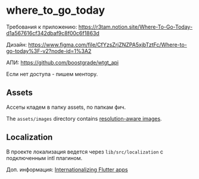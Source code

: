 # where_to_go_today

Требования к приложению: https://r3tam.notion.site/Where-To-Go-Today-d1a567616cf342dbaf9c8f00c6f1863d

Дизайн: https://www.figma.com/file/CfYzsZrjZNZPA5xjbTztFc/Where-to-go-today%3F-v2?node-id=1%3A2

АПИ: https://github.com/boostgrade/wtgt_api

Если нет доступа - пишем ментору.

## Assets

Ассеты кладем в папку assets, по папкам фич.

The `assets/images` directory contains [resolution-aware
images](https://flutter.dev/docs/development/ui/assets-and-images#resolution-aware).

## Localization

В проекте локализация ведется через  `lib/src/localization` с подключенным intl плагином.

Доп. информация:
[Internationalizing Flutter
apps](https://flutter.dev/docs/development/accessibility-and-localization/internationalization)
